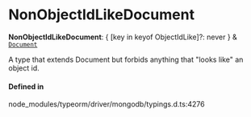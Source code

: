 # NonObjectIdLikeDocument

 **NonObjectIdLikeDocument**: { [key in keyof ObjectIdLike]?: never } & [`Document`](../interfaces/Document.md)

A type that extends Document but forbids anything that "looks like" an object id.

#### Defined in

node_modules/typeorm/driver/mongodb/typings.d.ts:4276
